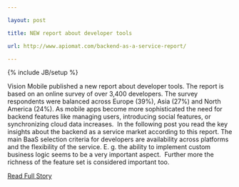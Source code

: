 ---
layout: post
title: NEW report about developer tools
url: http://www.apiomat.com/backend-as-a-service-report/
---
{% include JB/setup %}
<p>  Vision Mobile published a new report about developer tools.  The report is based on an online survey of over 3,400 developers.  The survey respondents were balanced across Europe (39%), Asia (27%) and North America (24%).  As mobile apps become more sophisticated the need for backend features like managing users, introducing social features, or synchronizing cloud data increases.   In the following post you read the key insights about the backend as a service market according to this report.  The main BaaS selection criteria for developers are availability across platforms and the flexibility of the service.  E.  g.  the ability to implement custom business logic seems to be a very important aspect.   Further more the richness of the feature set is considered important too.<br />
<p><a href="http://www.apiomat.com/backend-as-a-service-report/">Read Full Story</a></p>
